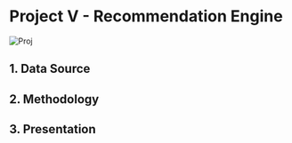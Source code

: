 # Project V - Recommendation Engine
![Proj](https://img.shields.io/badge/proj-wip-yellowgreen.svg)

## 1. Data Source

## 2. Methodology

## 3. Presentation